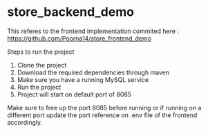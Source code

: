 # store_backend_demo

This referes to the frontend implementation commited here : https://github.com/Poorna14/store_frontend_demo

Steps to run the project

1. Clone the project
2. Download the required dependencies through maven
3. Make sure you have a running MySQL service
4. Run the project 
5. Project will start on default port of 8085

Make sure to free up the port 8085 before running or if running on a different port update the port reference on .env file of the frontend accordingly.
